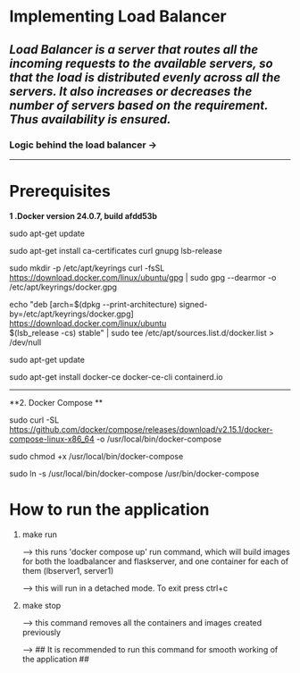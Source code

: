 # Implementing Load Balancer 

_Load Balancer is a server that routes all the incoming requests to the available servers, so that the load is distributed evenly across all the servers. It also increases or decreases the number of servers based on the requirement. Thus availability is ensured._
-----------------------------------------------------------------------------------------------------------------------------
### Logic behind the load balancer  ->


-----------------------------------------------------------------------------------------------------------------------------
# Prerequisites
**1 .Docker version 24.0.7, build afdd53b**

sudo apt-get update

sudo apt-get install ca-certificates curl gnupg lsb-release

sudo mkdir -p /etc/apt/keyrings
curl -fsSL https://download.docker.com/linux/ubuntu/gpg | sudo gpg --dearmor -o /etc/apt/keyrings/docker.gpg

echo "deb [arch=$(dpkg --print-architecture) signed-by=/etc/apt/keyrings/docker.gpg] https://download.docker.com/linux/ubuntu \
$(lsb_release -cs) stable" | sudo tee /etc/apt/sources.list.d/docker.list > /dev/null

sudo apt-get update

sudo apt-get install docker-ce docker-ce-cli containerd.io

-----------------------------------------------------------------------------------------------------------------------------

**2. Docker Compose **

sudo curl -SL https://github.com/docker/compose/releases/download/v2.15.1/docker-compose-linux-x86_64 -o /usr/local/bin/docker-compose

sudo chmod +x /usr/local/bin/docker-compose

sudo ln -s /usr/local/bin/docker-compose /usr/bin/docker-compose


# How to run the application

1. make run
   
    --> this runs 'docker compose up' run command, which will build images for both the loadbalancer and flaskserver, and one container for each of them (lbserver1, server1)
   
    --> this will run in a detached mode. To exit press ctrl+c
   
2. make stop
   
    --> this command removes all the containers and images created previously
   
    --> ## It is recommended to run this command for smooth working of the application ##
   


